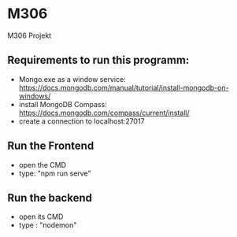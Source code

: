 # M306
M306 Projekt

## Requirements to run this programm:
- Mongo.exe as a window service: https://docs.mongodb.com/manual/tutorial/install-mongodb-on-windows/
- install MongoDB Compass: https://docs.mongodb.com/compass/current/install/
- create a connection to localhost:27017

## Run the Frontend
- open the CMD
- type: "npm run serve"

## Run the backend 
- open its CMD
- type : "nodemon"
